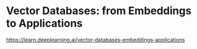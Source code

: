 # Vector Databases: from Embeddings to Applications

https://learn.deeplearning.ai/vector-databases-embeddings-applications

